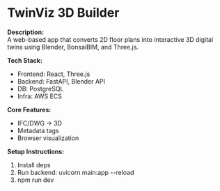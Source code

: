 ﻿# TwinViz 3D Builder

**Description:**  
A web-based app that converts 2D floor plans into interactive 3D digital twins using Blender, BonsaiBIM, and Three.js.

**Tech Stack:**  
- Frontend: React, Three.js  
- Backend: FastAPI, Blender API  
- DB: PostgreSQL  
- Infra: AWS ECS

**Core Features:**  
- IFC/DWG → 3D  
- Metadata tags  
- Browser visualization

**Setup Instructions:**  
1. Install deps  
2. Run backend: uvicorn main:app --reload  
3. npm run dev

